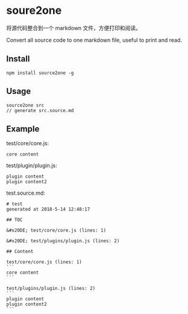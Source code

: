 # soure2one

将源代码整合到一个 markdown 文件，方便打印和阅读。

Convert all source code to one markdown file, useful to print and read.

## Install

    npm install source2one -g

## Usage

    source2one src
    // generate src.source.md

## Example

test/core/core.js: 

    core content

test/plugin/plugin.js: 

    plugin content
    plugin content2

test.source.md: 

    # test
    generated at 2018-5-14 12:48:17
    
    ## TOC
    
    &#x20DE; test/core/core.js (lines: 1)
    
    &#x20DE; test/plugins/plugin.js (lines: 2)
    
    ## Content
    
    test/core/core.js (lines: 1)
    ```
    core content
    ```
    
    test/plugins/plugin.js (lines: 2)
    ```
    plugin content
    plugin content2
    ```

